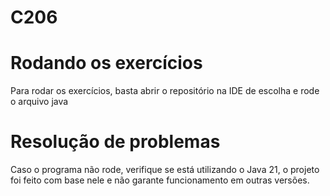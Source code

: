 # C206
# Rodando os exercícios
Para rodar os exercícios, basta abrir o repositório na IDE de escolha e rode o arquivo java

# Resolução de problemas
Caso o programa não rode, verifique se está utilizando o Java 21, o projeto foi feito com base nele e não garante funcionamento em outras versões.
